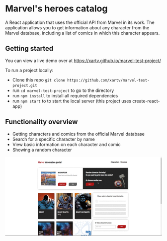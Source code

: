 # Marvel's heroes catalog
A React application that uses the official API from Marvel in its work. The application allows you to get information about any character from the Marvel database, including a list of comics in which this character appears.

## Getting started
You can view a live demo over at https://xartv.github.io/marvel-test-project/

To run a project locally:
* Clone this repo `git clone https://github.com/xartv/marvel-test-project.git`
* run `cd marvel-test-project` to go to the directory 
* run `npm install` to install all required dependencies
* run `npm start` to to start the local server (this project uses create-react-app)

## Functionality overview
* Getting characters and comics from the official Marvel database
* Search for a specific character by name
* View basic information on each character and comic
* Showing a random character

![preview](./src/resources/img/preview.gif)
